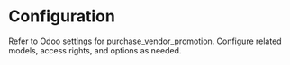 # Configuration

Refer to Odoo settings for purchase_vendor_promotion. Configure related models, access rights, and options as needed.
